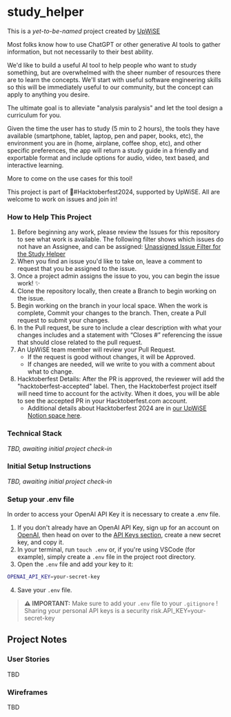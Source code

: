 # study_helper

This is a *yet-to-be-named* project created by [UpWiSE](https://upwisesc.org/)

Most folks know how to use ChatGPT or other generative AI tools to gather information, but not necessarily to their best ability.

We'd like to build a useful AI tool to help people who want to study something, but are overwhelmed with the sheer number of resources there are to learn the concepts. We'll start with useful software engineering skills so this will be immediately useful to our community, but the concept can apply to anything you desire.

The ultimate goal is to alleviate "analysis paralysis" and let the tool design a curriculum for you.

Given the time the user has to study (5 min to 2 hours), the tools they have available (smartphone, tablet, laptop, pen and paper, books, etc), the environment you are in (home, airplane, coffee shop, etc), and other specific preferences, the app will return a study guide in a friendly and exportable format and include options for audio, video, text based, and interactive learning.

More to come on the use cases for this tool!

This project is part of 🎃#Hacktoberfest2024, supported by UpWiSE.  All are welcome to work on issues and join in!

### How to Help This Project
1. Before beginning any work, please review the Issues for this repository to see what work is available.  The following filter shows which issues do not have an Assignee, and can be assigned: [Unassigned Issue Filter for the Study Helper](https://github.com/UpstateWomenInSoftwareEngineering/study_helper/issues?q=is%3Aissue+is%3Aopen+no%3Aassignee)
2. When you find an issue you'd like to take on, leave a comment to request that you be assigned to the issue.
3. Once a project admin assigns the issue to you, you can begin the issue work! ✨
4. Clone the repository locally, then create a Branch to begin working on the issue.
5. Begin working on the branch in your local space. When the work is complete, Commit your changes to the branch. Then, create a Pull request to submit your changes.
6. In the Pull request, be sure to include a clear description with what your changes includes and a statement with “Closes #” referencing the issue that should close related to the pull request.
7. An UpWiSE team member will review your Pull Request.
    - If the request is good without changes, it will be Approved.
    - If changes are needed, will we write to you with a comment about what to change.
8. Hacktoberfest Details: After the PR is approved, the reviewer will add the "hacktoberfest-accepted" label.  Then, the Hacktoberfest project itself will need time to account for the activity.  When it does, you will be able to see the accepted PR in your Hacktoberfest.com account.
    - Additional details about Hacktoberfest 2024 are in [our UpWiSE Notion space here](https://pinnate-goldenrod-da6.notion.site/Hacktoberfest-2024-1180faf7365880f78958dee6b52c7937?pvs=4).

### Technical Stack
*TBD, awaiting initial project check-in*

### Initial Setup Instructions
*TBD, awaiting initial project check-in*

### Setup your .env file
In order to access your OpenAI API Key it is necessary to create a .env file. 

1. If you don't already have an OpenAI API Key, sign up for an account on [OpenAI](https://platform.openai.com/signup/), then head on over to the [API Keys section](https://platform.openai.com/api-keys), create a new secret key, and copy it.
2. In your terminal, run ``touch .env`` or, if you're using VSCode (for example), simply create a ``.env`` file in the project root directory. 
3. Open the ``.env`` file and add your key to it:     
  
  

```bash  
OPENAI_API_KEY=your-secret-key
```

4. Save your ``.env`` file. 
  
  
    

> **⚠️ IMPORTANT:**
> Make sure to add your ``.env`` file to your ``.gitignore`` ! Sharing your personal API keys is a security risk.API_KEY=your-secret-key


## Project Notes
### User Stories
TBD

### Wireframes
TBD
